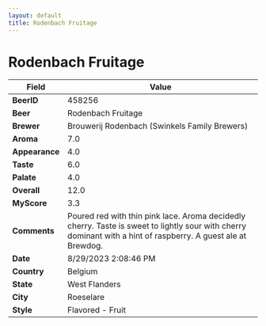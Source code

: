 ```yaml
---
layout: default
title: Rodenbach Fruitage
---
```


# Rodenbach Fruitage

| Field         | Value     |
|---------------|-----------|
| **BeerID** | 458256 |
| **Beer** | Rodenbach Fruitage |
| **Brewer** | Brouwerij Rodenbach (Swinkels Family Brewers) |
| **Aroma** | 7.0 |
| **Appearance** | 4.0 |
| **Taste** | 6.0 |
| **Palate** | 4.0 |
| **Overall** | 12.0 |
| **MyScore** | 3.3 |
| **Comments** | Poured red with thin pink lace. Aroma decidedly cherry. Taste is sweet to lightly sour with cherry dominant with a hint of raspberry. A guest ale at Brewdog. |
| **Date** | 8/29/2023 2:08:46 PM |
| **Country** | Belgium |
| **State** | West Flanders |
| **City** | Roeselare |
| **Style** | Flavored - Fruit |
